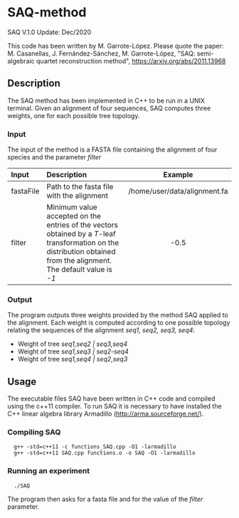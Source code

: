 # SAQ-method

SAQ V.1.0
Update: Dec/2020

This code has been written by M. Garrote-López. 
Please quote the paper: M. Casanellas, J. Fernández-Sánchez, M. Garrote-López, "SAQ: semi-algebraic quartet reconstruction method", https://arxiv.org/abs/2011.13968

## Description
The SAQ method has been implemented in C++ to be run in a UNIX terminal. Given an alignment of four sequences, SAQ computes three weights, one for each possible tree topology. 


### Input

The input of the method is a FASTA file containing the alignment of four species and the parameter _filter_


| Input | Description | Example |
|:------------- |:------------- | :-----: |
| fastaFile | Path to the fasta file with the alignment | /home/user/data/alignment.fa |
| filter | Minimum value accepted on the entries of the vectors obtained by a _T_-leaf transformation on the distribution obtained from the alignment. The default value is _-1_ | -0.5 |


### Output

The program outputs three weights provided by the method SAQ applied to the alignment. Each weight is computed according to one possible topology relating the sequences of the alignment _seq1, seq2, seq3, seq4_:

* Weight of tree _seq1,seq2 | seq3,seq4_
* Weight of tree _seq1,seq3 | seq2-seq4_
* Weight of tree _seq1,seq4 | seq2,seq3_ 


## Usage 

The executable files SAQ have been written in C++ code and compiled using the c++11 compiler. To run SAQ it is necessary to have installed the C++ linear algebra library Armadillo (http://arma.sourceforge.net/). 

### Compiling SAQ
```
  g++ -std=c++11 -c functions_SAQ.cpp -O1 -larmadillo
  g++ -std=c++11 SAQ.cpp functions.o -o SAQ -O1 -larmadillo
```
    
### Running an experiment
```
  ./SAQ
```

The program then asks for a fasta file and for the value of the _filter_ parameter.
